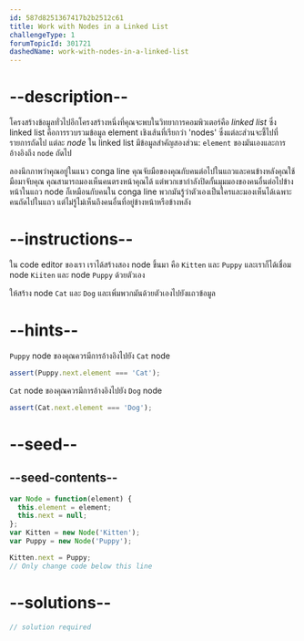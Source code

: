```yaml
---
id: 587d8251367417b2b2512c61
title: Work with Nodes in a Linked List
challengeType: 1
forumTopicId: 301721
dashedName: work-with-nodes-in-a-linked-list
---
```


# --description--

โครงสร้างข้อมูลทั่วไปอีกโครงสร้างหนึ่งที่คุณจะพบในวิทยาการคอมพิวเตอร์คือ <dfn>linked list</dfn> ซึ่ง linked list คือการรวบรวมข้อมูล element เชิงเส้นที่เรียกว่า 'nodes' ซึ่งแต่ละส่วนจะชี้ไปที่รายการถัดไป แต่ละ <dfn>node</dfn> ใน linked list มีข้อมูลสำคัญสองส่วน: `element` ของมันเองและการอ้างอิงถึง `node` ถัดไป

ลองนึกภาพว่าคุณอยู่ในแนว conga line คุณจับมือของคุณกับคนต่อไปในแถวและคนข้างหลังคุณใช้มือมาจับคุณ คุณสามารถมองเห็นคนตรงหน้าคุณได้ แต่พวกเขากำลังปิดกั้นมุมมองของคนอื่นต่อไปข้างหน้าในแถว  node ก็เหมือนกับคนใน conga line พวกมันรู้ว่าตัวเองเป็นใครและมองเห็นได้เฉพาะคนถัดไปในแถว แต่ไม่รู้ไม่เห็นถึงคนอื่นที่อยู่ข้างหน้าหรือข้างหลัง

# --instructions--

ใน code editor ของเรา เราได้สร้างสอง node ขึ้นมา คือ `Kitten` และ `Puppy` และเราก็ได้เชื่อม node `Kiiten` และ node `Puppy` ด้วยตัวเอง

ให้สร้าง node `Cat` และ `Dog` และเพิ่มพวกมันด้วยตัวเองไปยังแถวข้อมูล

# --hints--

`Puppy` node ของคุณควรมีการอ้างอิงไปยัง `Cat` node

```js
assert(Puppy.next.element === 'Cat');
```

`Cat` node ของคุณควรมีการอ้างอิงไปยัง `Dog` node

```js
assert(Cat.next.element === 'Dog');
```

# --seed--

## --seed-contents--

```js
var Node = function(element) {
  this.element = element;
  this.next = null;
};
var Kitten = new Node('Kitten');
var Puppy = new Node('Puppy');

Kitten.next = Puppy;
// Only change code below this line
```

# --solutions--

```js
// solution required
```
